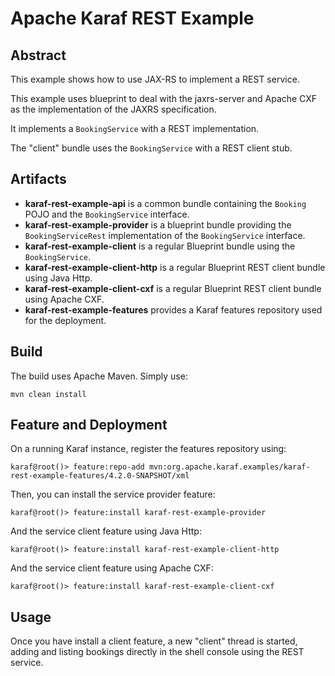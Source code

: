 # Apache Karaf REST Example

## Abstract

This example shows how to use JAX-RS to implement a REST service.

This example uses blueprint to deal with the jaxrs-server and Apache CXF as the implementation of the JAXRS specification.

It implements a `BookingService` with a REST implementation. 

The "client" bundle uses the `BookingService` with a REST client stub.

## Artifacts

* **karaf-rest-example-api** is a common bundle containing the `Booking` POJO and the `BookingService` interface.   
* **karaf-rest-example-provider** is a blueprint bundle providing the `BookingServiceRest` implementation of the `BookingService` interface.
* **karaf-rest-example-client** is a regular Blueprint bundle using the `BookingService`.
* **karaf-rest-example-client-http** is a regular Blueprint REST client bundle using Java Http.
* **karaf-rest-example-client-cxf** is a regular Blueprint REST client bundle using Apache CXF.
* **karaf-rest-example-features** provides a Karaf features repository used for the deployment.

## Build

The build uses Apache Maven. Simply use:

```
mvn clean install
```

## Feature and Deployment

On a running Karaf instance, register the features repository using:

```
karaf@root()> feature:repo-add mvn:org.apache.karaf.examples/karaf-rest-example-features/4.2.0-SNAPSHOT/xml
```

Then, you can install the service provider feature:

```
karaf@root()> feature:install karaf-rest-example-provider
```

And the service client feature using Java Http:

```
karaf@root()> feature:install karaf-rest-example-client-http
```

And the service client feature using Apache CXF:

```
karaf@root()> feature:install karaf-rest-example-client-cxf
```

## Usage

Once you have install a client feature, a new "client" thread is started, adding and listing bookings directly in the 
shell console using the REST service.